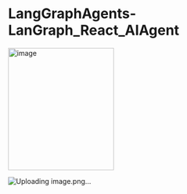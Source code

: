 # LangGraphAgents-LanGraph_React_AIAgent

<img width="216" height="249" alt="image" src="https://github.com/user-attachments/assets/4185c161-b0e3-46cd-ba3c-9c77549ffd94" />

![Uploading image.png…]()

